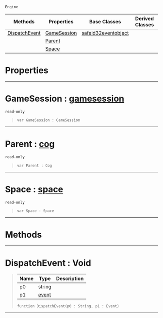  `Engine`

|Methods|Properties|Base Classes|Derived Classes|
|---|---|---|---|
|[ DispatchEvent](https://github.com/zeroengineteam/ZeroDocs/blob/master/code_reference/class_reference/coginitializer.markdown#dispatchevent-void)|[ GameSession](https://github.com/zeroengineteam/ZeroDocs/blob/master/code_reference/class_reference/coginitializer.markdown#gamesession-zero-engine)|[safeid32eventobject](https://github.com/zeroengineteam/ZeroDocs/blob/master/code_reference/class_reference/safeid32eventobject.markdown)| |
| |[ Parent](https://github.com/zeroengineteam/ZeroDocs/blob/master/code_reference/class_reference/coginitializer.markdown#parent-zero-engine-docum)| | |
| |[ Space](https://github.com/zeroengineteam/ZeroDocs/blob/master/code_reference/class_reference/coginitializer.markdown#space-zero-engine-docume)| | |


 #  Properties


---  
 #  GameSession : [gamesession](https://github.com/zeroengineteam/ZeroDocs/blob/master/code_reference/class_reference/gamesession.markdown)

 `read-only`

> 
> ``` lang=cpp, name=Zilch
> var GameSession : GameSession


---  
 #  Parent : [cog](https://github.com/zeroengineteam/ZeroDocs/blob/master/code_reference/class_reference/cog.markdown)

 `read-only`

> 
> ``` lang=cpp, name=Zilch
> var Parent : Cog


---  
 #  Space : [space](https://github.com/zeroengineteam/ZeroDocs/blob/master/code_reference/class_reference/space.markdown)

 `read-only`

> 
> ``` lang=cpp, name=Zilch
> var Space : Space


---  
 #  Methods


---  
 #  DispatchEvent : Void

> 
> |Name|Type|Description|
> |---|---|---|
> |p0|[string](https://github.com/zeroengineteam/ZeroDocs/blob/master/code_reference/zilch_base_types/string.markdown)| |
> |p1|[event](https://github.com/zeroengineteam/ZeroDocs/blob/master/code_reference/class_reference/event.markdown)| |
> ``` lang=cpp, name=Zilch
> function DispatchEvent(p0 : String, p1 : Event)
> ``` 


---  
 

 